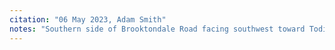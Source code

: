 ```yaml
---
citation: "06 May 2023, Adam Smith"
notes: "Southern side of Brooktondale Road facing southwest toward Todi's fence."
---
```


